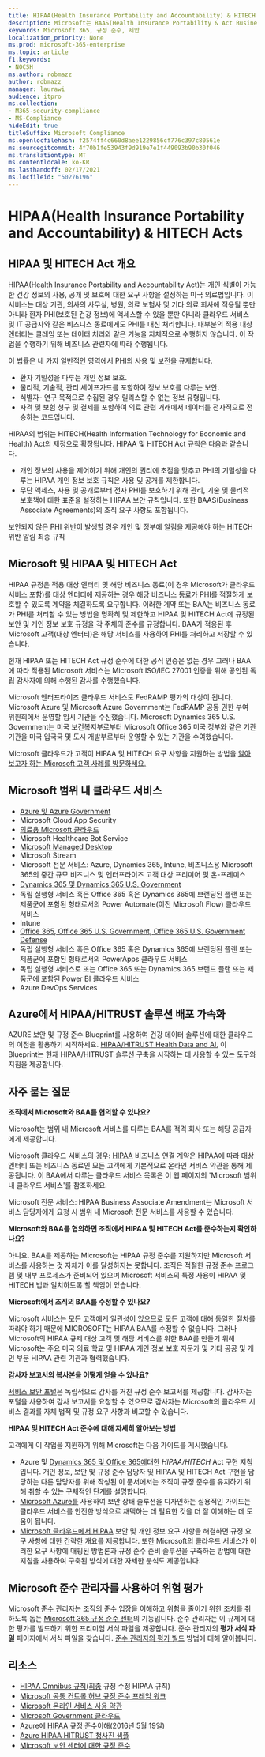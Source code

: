 ```yaml
---
title: HIPAA(Health Insurance Portability and Accountability) & HITECH Acts
description: Microsoft는 BAAS(Health Insurance Portability & Act Business Associate Agreements)를 제공합니다.
keywords: Microsoft 365, 규정 준수, 제안
localization_priority: None
ms.prod: microsoft-365-enterprise
ms.topic: article
f1.keywords:
- NOCSH
ms.author: robmazz
author: robmazz
manager: laurawi
audience: itpro
ms.collection:
- M365-security-compliance
- MS-Compliance
hideEdit: true
titleSuffix: Microsoft Compliance
ms.openlocfilehash: f2574ff4c660d8aee1229856cf776c397c80561e
ms.sourcegitcommit: 4f70b1fe53943f9d919e7e1f449093b90b30f046
ms.translationtype: MT
ms.contentlocale: ko-KR
ms.lasthandoff: 02/17/2021
ms.locfileid: "50276196"
---
```

# <a name="health-insurance-portability-and-accountability-hipaa--hitech-acts"></a>HIPAA(Health Insurance Portability and Accountability) & HITECH Acts

## <a name="hipaa-and-the-hitech-act-overview"></a>HIPAA 및 HITECH Act 개요

HIPAA(Health Insurance Portability and Accountability Act)는 개인 식별이 가능한 건강 정보의 사용, 공개 및 보호에 대한 요구 사항을 설정하는 미국 의료법입니다. 이 서비스는 대상 기관, 의사의 사무실, 병원, 의료 보험사 및 기타 의료 회사에 적용될 뿐만 아니라 환자 PHI(보호된 건강 정보)에 액세스할 수 있을 뿐만 아니라 클라우드 서비스 및 IT 공급자와 같은 비즈니스 동료에게도 PHI를 대신 처리합니다. 대부분의 적용 대상 엔터티는 클레임 또는 데이터 처리와 같은 기능을 자체적으로 수행하지 않습니다. 이 작업을 수행하기 위해 비즈니스 관련자에 따라 수행됩니다.

이 법률은 네 가지 일반적인 영역에서 PHI의 사용 및 보전을 규제합니다.

- 환자 기밀성을 다루는 개인 정보 보호.
- 물리적, 기술적, 관리 세이프가드를 포함하여 정보 보호를 다루는 보안.
- 식별자- 연구 목적으로 수집된 경우 릴리스할 수 없는 정보 유형입니다.
- 자격 및 보험 청구 및 결제를 포함하여 의료 관련 거래에서 데이터를 전자적으로 전송하는 코드입니다.

HIPAA의 범위는 HITECH(Health Information Technology for Economic and Health) Act의 제정으로 확장됩니다. HIPAA 및 HITECH Act 규칙은 다음과 같습니다.

- 개인 정보의 사용을 제어하기 위해 개인의 권리에 초점을 맞추고 PHI의 기밀성을 다루는 HIPAA 개인 정보 보호 규칙은 사용 및 공개를 제한합니다.
- 무단 액세스, 사용 및 공개로부터 전자 PHI를 보호하기 위해 관리, 기술 및 물리적 보호책에 대한 표준을 설정하는 HIPAA 보안 규칙입니다. 또한 BAAS(Business Associate Agreements)의 조직 요구 사항도 포함됩니다.

보안되지 않은 PHI 위반이 발생할 경우 개인 및 정부에 알림을 제공해야 하는 HITECH 위반 알림 최종 규칙

## <a name="microsoft-and-hipaa-and-the-hitech-act"></a>Microsoft 및 HIPAA 및 HITECH Act

HIPAA 규정은 적용 대상 엔터티 및 해당 비즈니스 동료(이 경우 Microsoft가 클라우드 서비스 포함)를 대상 엔터티에 제공하는 경우 해당 비즈니스 동료가 PHI를 적절하게 보호할 수 있도록 계약을 체결하도록 요구합니다. 이러한 계약 또는 BAA는 비즈니스 동료가 PHI를 처리할 수 있는 방법을 명확히 및 제한하고 HIPAA 및 HITECH Act에 규정된 보안 및 개인 정보 보호 규정을 각 주체의 준수를 규정합니다. BAA가 적용된 후 Microsoft 고객(대상 엔터티)은 해당 서비스를 사용하여 PHI를 처리하고 저장할 수 있습니다.

현재 HIPAA 또는 HITECH Act 규정 준수에 대한 공식 인증은 없는 경우 그러나 BAA에 따라 적용된 Microsoft 서비스는 Microsoft ISO/IEC 27001 인증을 위해 공인된 독립 감사자에 의해 수행된 감사를 수행했습니다.

Microsoft 엔터프라이즈 클라우드 서비스도 FedRAMP 평가의 대상이 됩니다. Microsoft Azure 및 Microsoft Azure Government는 FedRAMP 공동 권한 부여 위원회에서 운영할 임시 기관을 수신했습니다. Microsoft Dynamics 365 U.S. Government는 미국 보건복지부로부터 Microsoft Office 365 미국 정부와 같은 기관 기관을 미국 입국국 및 도시 개발부로부터 운영할 수 있는 기관을 수여했습니다.

Microsoft 클라우드가 고객이 HIPAA 및 HITECH 요구 사항을 지원하는 방법을 [알아보고자 하는 Microsoft 고객 사례를 방문하세요.](https://customers.microsoft.com)

## <a name="microsoft-in-scope-cloud-services"></a>Microsoft 범위 내 클라우드 서비스

- [Azure 및 Azure Government](https://aka.ms/AzureCompliance)
- Microsoft Cloud App Security
- [의료용 Microsoft 클라우드](https://aka.ms/MicrosoftCloudforHealthcareCompliance)
- Microsoft Healthcare Bot Service
- [Microsoft Managed Desktop](/microsoft-365/managed-desktop/intro/compliance)
- Microsoft Stream
- Microsoft 전문 서비스: Azure, Dynamics 365, Intune, 비즈니스용 Microsoft 365의 중간 규모 비즈니스 및 엔터프라이즈 고객 대상 프리미어 및 온-프레미스
- [Dynamics 365 및 Dynamics 365 U.S. Government](https://aka.ms/d365-compliance-list)
- 독립 실행형 서비스 혹은 Office 365 혹은 Dynamics 365에 브랜딩된 플랜 또는 제품군에 포함된 형태로서의 Power Automate(이전 Microsoft Flow) 클라우드 서비스
- Intune
- [Office 365, Office 365 U.S. Government, Office 365 U.S. Government Defense](https://go.microsoft.com/fwlink/p/?LinkID=2077751)
- 독립 실행형 서비스 혹은 Office 365 혹은 Dynamics 365에 브랜딩된 플랜 또는 제품군에 포함된 형태로서의 PowerApps 클라우드 서비스
- 독립 실행형 서비스로 또는 Office 365 또는 Dynamics 365 브랜드 플랜 또는 제품군에 포함된 Power BI 클라우드 서비스
- Azure DevOps Services

## <a name="accelerate-your-deployment-of-hipaahitrust-solutions-on-azure"></a>Azure에서 HIPAA/HITRUST 솔루션 배포 가속화

AZURE 보안 및 규정 준수 Blueprint를 사용하여 건강 데이터 솔루션에 대한 클라우드의 이점을 활용하기 시작하세요. [HIPAA/HITRUST Health Data and AI.](/azure/governance/blueprints/samples/hipaa-hitrust-9-2) 이 Blueprint는 현재 HIPAA/HITRUST 솔루션 구축을 시작하는 데 사용할 수 있는 도구와 지침을 제공합니다.

## <a name="frequently-asked-questions"></a>자주 묻는 질문

**조직에서 Microsoft와 BAA를 협의할 수 있나요?**

Microsoft는 범위 내 Microsoft 서비스를 다루는 BAA를 적격 회사 또는 해당 공급자에게 제공합니다.

Microsoft 클라우드 서비스의 경우: [HIPAA](https://aka.ms/BAA) 비즈니스 연결 계약은 HIPAA에 따라 대상 엔터티 또는 비즈니스 동료인 모든 고객에게 기본적으로 온라인 서비스 약관을 통해 제공됩니다. 이 BAA에서 다루는 클라우드 서비스 목록은 이 웹 페이지의 'Microsoft 범위 내 클라우드 서비스'를 참조하세요.

Microsoft 전문 서비스: HIPAA Business Associate Amendment는 Microsoft 서비스 담당자에게 요청 시 범위 내 Microsoft 전문 서비스를 사용할 수 있습니다.

**Microsoft와 BAA를 협의하면 조직에서 HIPAA 및 HITECH Act를 준수하는지 확인하나요?**

아니요. BAA를 제공하는 Microsoft는 HIPAA 규정 준수를 지원하지만 Microsoft 서비스를 사용하는 것 자체가 이를 달성하지는 못합니다. 조직은 적절한 규정 준수 프로그램 및 내부 프로세스가 준비되어 있으며 Microsoft 서비스의 특정 사용이 HIPAA 및 HITECH 법과 일치하도록 할 책임이 있습니다.

**Microsoft에서 조직의 BAA를 수정할 수 있나요?**

Microsoft 서비스는 모든 고객에게 일관성이 있으므로 모든 고객에 대해 동일한 절차를 따라야 하기 때문에 MICROSOFT는 HIPAA BAA를 수정할 수 없습니다. 그러나 Microsoft의 HIPAA 규제 대상 고객 및 해당 서비스를 위한 BAA를 만들기 위해 Microsoft는 주요 미국 의료 학교 및 HIPAA 개인 정보 보호 자문가 및 기타 공공 및 개인 부문 HIPAA 관련 기관과 협력했습니다.

**감사자 보고서의 복사본을 어떻게 얻을 수 있나요?**

[서비스 보안 포털](https://www.microsoft.com/trustcenter/STP/default.aspx)은 독립적으로 감사를 거친 규정 준수 보고서를 제공합니다. 감사자는 포털을 사용하여 감사 보고서를 요청할 수 있으므로 감사자는 Microsoft의 클라우드 서비스 결과를 자체 법적 및 규정 요구 사항과 비교할 수 있습니다.

**HIPAA 및 HITECH Act 준수에 대해 자세히 알아보는 방법**

고객에게 이 작업을 지원하기 위해 Microsoft는 다음 가이드를 게시했습니다.

- Azure 및 [Dynamics 365 및 Office 365에](https://go.microsoft.com/fwlink/?LinkID=257510)대한 *HIPAA/HITECH* Act 구현 지침입니다. [](/azure/governance/blueprints/samples/hipaa-hitrust/) 개인 정보, 보안 및 규정 준수 담당자 및 HIPAA 및 HITECH Act 구현을 담당하는 다른 담당자를 위해 작성된 이 문서에서는 조직이 규정 준수를 유지하기 위해 취할 수 있는 구체적인 단계를 설명합니다.
- [Microsoft Azure를](https://aka.ms/azureindustrysecurity) 사용하여 보안 상태 솔루션을 디자인하는 실용적인 가이드는 클라우드 서비스를 안전한 방식으로 채택하는 데 필요한 것을 더 잘 이해하는 데 도움이 됩니다.
- [Microsoft 클라우드에서 HIPAA](https://smb.blob.core.windows.net/smbproduction/Content/Microsoft_Cloud_Healthcare_HIPAA_Security_Privacy.pdf) 보안 및 개인 정보 요구 사항을 해결하면 규정 요구 사항에 대한 간략한 개요를 제공합니다. 또한 Microsoft의 클라우드 서비스가 이러한 요구 사항에 매핑된 방법론과 규정 준수 준비 솔루션을 구축하는 방법에 대한 지침을 사용하여 구축된 방식에 대한 자세한 분석도 제공합니다.

## <a name="use-microsoft-compliance-manager-to-assess-your-risk"></a>Microsoft 준수 관리자를 사용하여 위험 평가

[Microsoft 준수 관리자](/microsoft-365/compliance/compliance-manager)는 조직의 준수 입장을 이해하고 위험을 줄이기 위한 조치를 취하도록 돕는 [Microsoft 365 규정 준수 센터](/microsoft-365/compliance/microsoft-365-compliance-center)의 기능입니다. 준수 관리자는 이 규제에 대한 평가를 빌드하기 위한 프리미엄 서식 파일을 제공합니다. 준수 관리자의 **평가 서식 파일** 페이지에서 서식 파일을 찾습니다. [준수 관리자의 평가 빌드](/microsoft-365/compliance/compliance-manager-assessments) 방법에 대해 알아봅니다.

## <a name="resources"></a>리소스

- [HIPAA Omnibus 규칙(최종](https://aka.ms/HIPAA-omnibus) 규정 수정 HIPAA 규칙)
- [Microsoft 공통 컨트롤 허브 규정 준수 프레임 워크](https://www.microsoft.com/trustcenter/common-controls-hub)
- [Microsoft 온라인 서비스 사용 약관](https://aka.ms/Online-Services-Terms)
- [Microsoft Government 클라우드](https://go.microsoft.com/fwlink/p/?linkid=2087246)
- [Azure에 HIPAA 규정 준수](https://www.youtube.com/embed/6ptdye1LZ5k?autoplay=0)이해(2016년 5월 19일)
- [Azure HIPAA HITRUST 청사진 샘플](/azure/governance/blueprints/samples/hipaa-hitrust/)
- [Microsoft 보안 센터에 대한 규정 준수](https://www.microsoft.com/trust-center/compliance/compliance-overview)
